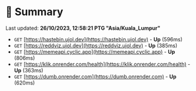 # 📖 Summary
Last updated: **26/10/2023, 12:58:21 PTG "Asia/Kuala_Lumpur"**

- `GET` [https://hastebin.ujol.dev](https://hastebin.ujol.dev) - **Up** (596ms)
- `GET` [https://reddviz.ujol.dev](https://reddviz.ujol.dev) - **Up** (385ms)
- `GET` [https://memeapi.cyclic.app](https://memeapi.cyclic.app) - **Up** (806ms)
- `GET` [https://klik.onrender.com/health](https://klik.onrender.com/health) - **Up** (363ms)
- `GET` [https://dumb.onrender.com](https://dumb.onrender.com) - **Up** (620ms)
